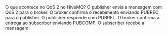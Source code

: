 O que acontece no QoS 2 no HiveMQ?
O publisher envia a mensagem com QoS 2 para o broker.
O broker confirma o recebimento enviando PUBREC para o publisher.
O publisher responde com PUBREL.
O broker confirma a entrega ao subscriber enviando PUBCOMP.
O subscriber recebe a mensagem.